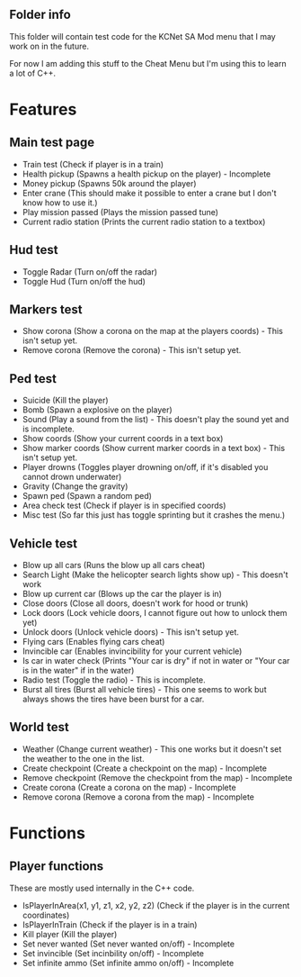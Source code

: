 ## Folder info
This folder will contain test code for the KCNet SA Mod menu that I may work on in the future.

For now I am adding this stuff to the Cheat Menu but I'm using this to learn a lot of C++.

# Features


## Main test page
* Train test (Check if player is in a train)
* Health pickup (Spawns a health pickup on the player) - Incomplete
* Money pickup (Spawns 50k around the player)
* Enter crane (This should make it possible to enter a crane but I don't know how to use it.)
* Play mission passed (Plays the mission passed tune)
* Current radio station (Prints the current radio station to a textbox)

## Hud test
* Toggle Radar (Turn on/off the radar)
* Toggle Hud (Turn on/off the hud)

## Markers test
* Show corona (Show a corona on the map at the players coords) - This isn't setup yet.
* Remove corona (Remove the corona) - This isn't setup yet.

## Ped test
* Suicide (Kill the player)
* Bomb (Spawn a explosive on the player)
* Sound (Play a sound from the list) - This doesn't play the sound yet and is incomplete.
* Show coords (Show your current coords in a text box)
* Show marker coords (Show current marker coords in a text box) - This isn't setup yet.
* Player drowns (Toggles player drowning on/off, if it's disabled you cannot drown underwater)
* Gravity (Change the gravity)
* Spawn ped (Spawn a random ped)
* Area check test (Check if player is in specified coords)
* Misc test (So far this just has toggle sprinting but it crashes the menu.)

## Vehicle test
* Blow up all cars (Runs the blow up all cars cheat)
* Search Light (Make the helicopter search lights show up) - This doesn't work
* Blow up current car (Blows up the car the player is in)
* Close doors (Close all doors, doesn't work for hood or trunk)
* Lock doors (Lock vehicle doors, I cannot figure out how to unlock them yet)
* Unlock doors (Unlock vehicle doors) - This isn't setup yet.
* Flying cars (Enables flying cars cheat)
* Invincible car (Enables invincibility for your current vehicle)
* Is car in water check (Prints "Your car is dry" if not in water or "Your car is in the water" if in the water)
* Radio test (Toggle the radio) - This is incomplete.
* Burst all tires (Burst all vehicle tires) - This one seems to work but always shows the tires have been burst for a car.

## World test
* Weather (Change current weather) - This one works but it doesn't set the weather to the one in the list.
* Create checkpoint (Create a checkpoint on the map) - Incomplete
* Remove checkpoint (Remove the checkpoint from the map) - Incomplete
* Create corona (Create a corona on the map) - Incomplete
* Remove corona (Remove a corona from the map) - Incomplete

# Functions

## Player functions
These are mostly used internally in the C++ code.
* IsPlayerInArea(x1, y1, z1, x2, y2, z2) (Check if the player is in the current coordinates)
* IsPlayerInTrain (Check if the player is in a train)
* Kill player (Kill the player)
* Set never wanted (Set never wanted on/off) - Incomplete
* Set invincible (Set incinbility on/off) - Incomplete
* Set infinite ammo (Set infinite ammo on/off) - Incomplete 